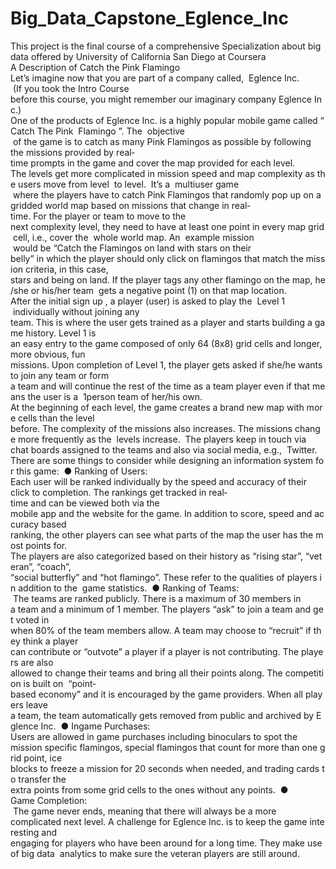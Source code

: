 # Big_Data_Capstone_Eglence_Inc
This project is the final course of a comprehensive Specialization about big data offered by University of California San Diego at Coursera
A Description of Catch the Pink Flamingo    Let’s imagine now that you are part of a company called, ​ Eglence Inc.​  (If you took the Intro Course  before this course, you might remember our imaginary company Eglence Inc.) 
One of the products of Eglence Inc. is a highly popular mobile game called “​ Catch The Pink  Flamingo​ ”. The ​ objective
​  of the game is to catch as many Pink Flamingos as possible by following  the missions provided by real­time prompts in the game and cover the map provided for each level.  The levels get more complicated in mission speed and map complexity as the users move from level  to level. 
It’s a ​ multi­user game​  where the players have to catch Pink Flamingos that randomly pop up on a  gridded world map based on missions that change in real­time. For the player or team to move to the  next complexity level, they need to have at least one point in every map grid cell, i.e., cover the  whole world map. An ​ example mission​  would be “Catch the Flamingos on land with stars on their  belly” in which the player should only click on flamingos that match the mission criteria, in this case,  stars and being on land. If the player tags any other flamingo on the map, he/she or his/her team  gets a negative point (­1) on that map location. 
After the initial ​ sign up​ , a player (user) is asked to play the ​ Level 1
​
 individually without joining any  team. This is where the user gets trained as a player and starts building a game history. Level 1 is  an easy entry to the game composed of only 64 (8x8) grid cells and longer, more obvious, fun  missions. Upon completion of Level 1, the player gets asked if she/he wants to join any team or form  a team and will continue the rest of the time as a team player even if that means the user is a  1­person team of her/his own. 
At the beginning of each level, the game creates a brand new map with more cells than the level  before. The complexity of the missions also increases. The missions change more frequently as the  levels increase. 
The players keep in touch via ​ chat boards​  assigned to the teams and also via social media, e.g.,  Twitter. 
There are some things to consider while designing an information system for this game: 
● Ranking of Users: ​ Each user will be ranked individually by the speed and accuracy of their  click to completion. The rankings get tracked in real­time and can be viewed both via the  mobile app and the website for the game. In addition to score, speed and accuracy based  ranking, the other players can see what parts of the map the user has the most points for.  The players are also categorized based on their history as “rising star”, “veteran”, “coach”,  “social butterfly” and “hot flamingo”. These refer to the qualities of players in addition to the  game statistics.  ● Ranking of Teams:​  The teams are ranked publicly. There is a maximum of 30 members in  a team and a minimum of 1 member. The players “ask” to join a team and get voted in  when 80% of the team members allow. A team may choose to “recruit” if they think a player  can contribute or “outvote” a player if a player is not contributing. The players are also  allowed to change their teams and bring all their points along. The competition is built on  “point­based economy” and it is encouraged by the game providers. When all players leave  a team, the team automatically gets removed from public and archived by Eglence Inc.  ● In­game Purchases: ​ Users are allowed in game purchases including binoculars to spot the  mission specific flamingos, special flamingos that count for more than one grid point, ice  blocks to freeze a mission for 20 seconds when needed, and trading cards to transfer the  extra points from some grid cells to the ones without any points.  ● Game Completion:​  The game never ends, meaning that there will always be a more  complicated next level. A challenge for Eglence Inc. is to keep the game interesting and  engaging for players who have been around for a long time. They make use of big data  analytics to make sure the veteran players are still around.
